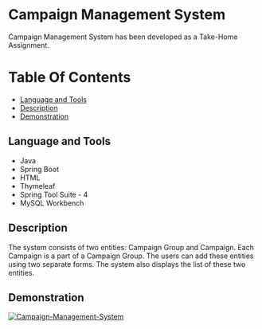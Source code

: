 # Campaign Management System

Campaign Management System has been developed as a Take-Home Assignment.

# Table Of Contents

- [Language and Tools](#language-and-tools)
- [Description](#description)
- [Demonstration](#demonstration)


## Language and Tools

- Java 
- Spring Boot
- HTML
- Thymeleaf
- Spring Tool Suite - 4
- MySQL Workbench


## Description

 The system consists of two entities: Campaign Group and Campaign. Each Campaign is a part of a Campaign Group. The users can add these entities using two separate forms. The system also displays the list of these two entities.

## Demonstration

[![Campaign-Management-System](https://img.youtube.com/vi/BjQxuRHH-Bc/0.jpg)](https://youtu.be/BjQxuRHH-Bc)
